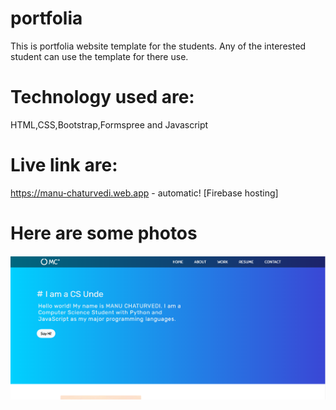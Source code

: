 # portfolia
This is portfolia website template for the students.
Any of the interested student can use the template for there use.

# Technology used are:

HTML,CSS,Bootstrap,Formspree and Javascript

# Live link are:

https://manu-chaturvedi.web.app - automatic!
[Firebase hosting]

# Here are some photos

![Screenshot](public/port.png)

